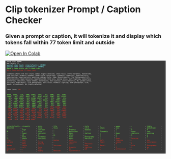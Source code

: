 # Clip tokenizer Prompt / Caption Checker

### Given a prompt or caption, it will tokenize it and display which tokens fall within 77 token limit and outside

<a target="_blank" href="https://colab.research.google.com/github/yushan777/cliptokenizer-caption-check/blob/main/cliptokenizer-caption-check.ipynb">
<img src="https://colab.research.google.com/assets/colab-badge.svg" alt="Open In Colab" width="250"/>
</a>
    
![Alt text](screenshot.jpg)
